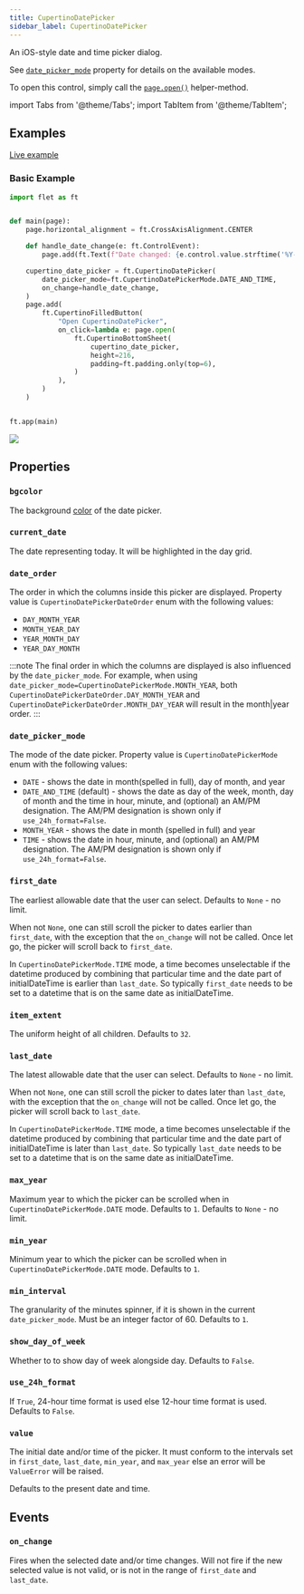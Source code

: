 ```yaml
---
title: CupertinoDatePicker
sidebar_label: CupertinoDatePicker
---
```


An iOS-style date and time picker dialog.

See [`date_picker_mode`](/docs/controls/cupertinodatepicker#date_picker_mode) property for details on the available modes.

To open this control, simply call the [`page.open()`](/docs/controls/page#open) helper-method.

import Tabs from '@theme/Tabs';
import TabItem from '@theme/TabItem';

## Examples

[Live example](https://flet-controls-gallery.fly.dev/dialogs/cupertinodatepicker)

### Basic Example

<Tabs groupId="language">
  <TabItem value="python" label="Python" default>

```python
import flet as ft


def main(page):
    page.horizontal_alignment = ft.CrossAxisAlignment.CENTER

    def handle_date_change(e: ft.ControlEvent):
        page.add(ft.Text(f"Date changed: {e.control.value.strftime('%Y-%m-%d %H:%M %p')}"))

    cupertino_date_picker = ft.CupertinoDatePicker(
        date_picker_mode=ft.CupertinoDatePickerMode.DATE_AND_TIME,
        on_change=handle_date_change,
    )
    page.add(
        ft.CupertinoFilledButton(
            "Open CupertinoDatePicker",
            on_click=lambda e: page.open(
                ft.CupertinoBottomSheet(
                    cupertino_date_picker,
                    height=216,
                    padding=ft.padding.only(top=6),
                )
            ),
        )
    )


ft.app(main)
```
  </TabItem>
</Tabs>

<img src="/img/docs/controls/cupertino-date-picker/basic-cupertino-date-picker.png" className="screenshot-50" />

## Properties

### `bgcolor`

The background [color](/docs/reference/colors) of the date picker.

### `current_date`

The date representing today. It will be highlighted in the day grid.

### `date_order`

The order in which the columns inside this picker are displayed. Property value is `CupertinoDatePickerDateOrder` enum with the following values:

* `DAY_MONTH_YEAR` 
* `MONTH_YEAR_DAY`
* `YEAR_MONTH_DAY`
* `YEAR_DAY_MONTH`

:::note
The final order in which the columns are displayed is also influenced by the `date_picker_mode`. For example, when using `date_picker_mode=CupertinoDatePickerMode.MONTH_YEAR`, both `CupertinoDatePickerDateOrder.DAY_MONTH_YEAR` and `CupertinoDatePickerDateOrder.MONTH_DAY_YEAR` will result in the month|year order.
:::

### `date_picker_mode`

The mode of the date picker. Property value is `CupertinoDatePickerMode` enum with the following values:

* `DATE` - shows the date in month(spelled in full), day of month, and year
* `DATE_AND_TIME` (default) - shows the date as day of the week, month, day of month and the time in hour, minute, and (optional) an AM/PM designation. The AM/PM designation is shown only if `use_24h_format=False`.
* `MONTH_YEAR` - shows the date in month (spelled in full) and year
* `TIME` - shows the date in hour, minute, and (optional) an AM/PM designation. The AM/PM designation is shown only if `use_24h_format=False`.

### `first_date`

The earliest allowable date that the user can select. Defaults to `None` - no limit. 

When not `None`, one can still scroll the picker to dates earlier than `first_date`, with the exception that the `on_change` will not be called. Once let go, the picker will scroll back to `first_date`.

In `CupertinoDatePickerMode.TIME` mode, a time becomes unselectable if the datetime produced by combining that particular time and the date part of initialDateTime is earlier than `last_date`. So typically `first_date` needs to be set to a datetime that is on the same date as initialDateTime.

### `item_extent`

The uniform height of all children. Defaults to `32`.

### `last_date`

The latest allowable date that the user can select. Defaults to `None` - no limit. 

When not `None`, one can still scroll the picker to dates later than `last_date`, with the exception that the `on_change` will not be called. Once let go, the picker will scroll back to `last_date`.

In `CupertinoDatePickerMode.TIME` mode, a time becomes unselectable if the datetime produced by combining that particular time and the date part of initialDateTime is later than `last_date`. So typically `last_date` needs to be set to a datetime that is on the same date as initialDateTime.

### `max_year`

Maximum year to which the picker can be scrolled when in `CupertinoDatePickerMode.DATE` mode. Defaults to `1`. Defaults to `None` - no limit.

### `min_year`

Minimum year to which the picker can be scrolled when in `CupertinoDatePickerMode.DATE` mode. Defaults to `1`.

### `min_interval`

The granularity of the minutes spinner, if it is shown in the current `date_picker_mode`. Must be an integer factor of 60. Defaults to `1`.

### `show_day_of_week`

Whether to to show day of week alongside day. Defaults to `False`.

### `use_24h_format`

If `True`, 24-hour time format is used else 12-hour time format is used. Defaults to `False`.

### `value`

The initial date and/or time of the picker. It must conform to the intervals set in `first_date`, `last_date`, `min_year`, and `max_year` else an error will be `ValueError` will be raised.

Defaults to the present date and time. 

## Events

### `on_change`

Fires when the selected date and/or time changes. Will not fire if the new selected value is not valid, or is not in the range of `first_date` and `last_date`.